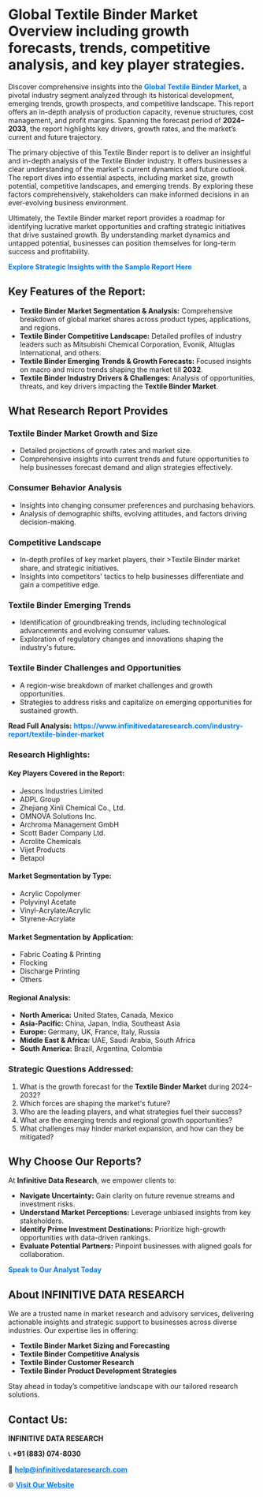 <h1>Global Textile Binder Market Overview including growth forecasts, trends, competitive analysis, and key player strategies.</h1>
<p>
Discover comprehensive insights into the 
<a href="https://www.infinitivedataresearch.com/industry-report/textile-binder-market" rel="dofollow" style="color: #007BFF; text-decoration: none;"><strong>Global Textile Binder Market</strong></a>, a pivotal industry segment analyzed through its historical development, emerging trends, growth prospects, and competitive landscape. This report offers an in-depth analysis of production capacity, revenue structures, cost management, and profit margins. Spanning the forecast period of <strong>2024–2033</strong>, the report highlights key drivers, growth rates, and the market’s current and future trajectory.
</p>
<p>
The primary objective of this Textile Binder report is to deliver an insightful and in-depth analysis of the Textile Binder industry. It offers businesses a clear understanding of the market's current dynamics and future outlook. The report dives into essential aspects, including market size, growth potential, competitive landscapes, and emerging trends. By exploring these factors comprehensively, stakeholders can make informed decisions in an ever-evolving business environment.
</p>
<p>
Ultimately, the Textile Binder market report provides a roadmap for identifying lucrative market opportunities and crafting strategic initiatives that drive sustained growth. By understanding market dynamics and untapped potential, businesses can position themselves for long-term success and profitability.
</p>
<p>
<a href="https://www.infinitivedataresearch.com/request-sample/reportId=105190" style="color: #007BFF; text-decoration: none;"><strong>Explore Strategic Insights with the Sample Report Here</strong></a>
</p>

<h2>Key Features of the Report:</h2>
<ul>
<li><strong>Textile Binder Market Segmentation & Analysis:</strong> Comprehensive breakdown of global market shares across product types, applications, and regions.</li>
<li><strong>Textile Binder Competitive Landscape:</strong> Detailed profiles of industry leaders such as Mitsubishi Chemical Corporation, Evonik, Altuglas International, and others.</li>
<li><strong>Textile Binder Emerging Trends & Growth Forecasts:</strong> Focused insights on macro and micro trends shaping the market till <strong>2032</strong>.</li>
<li><strong>Textile Binder Industry Drivers & Challenges:</strong> Analysis of opportunities, threats, and key drivers impacting the <strong>Textile Binder Market</strong>.</li>
</ul>

<h2>What Research Report Provides</h2>
<h3>Textile Binder Market Growth and Size</h3>
<ul>
<li>Detailed projections of growth rates and market size.</li>
<li>Comprehensive insights into current trends and future opportunities to help businesses forecast demand and align strategies effectively.</li>
</ul>

<h3>Consumer Behavior Analysis</h3>
<ul>
<li>Insights into changing consumer preferences and purchasing behaviors.</li>
<li>Analysis of demographic shifts, evolving attitudes, and factors driving decision-making.</li>
</ul>

<h3>Competitive Landscape</h3>
<ul>
<li>In-depth profiles of key market players, their >Textile Binder market share, and strategic initiatives.</li>
<li>Insights into competitors' tactics to help businesses differentiate and gain a competitive edge.</li>
</ul>

<h3>Textile Binder Emerging Trends</h3>
<ul>
<li>Identification of groundbreaking trends, including technological advancements and evolving consumer values.</li>
<li>Exploration of regulatory changes and innovations shaping the industry's future.</li>
</ul>

<h3>Textile Binder Challenges and Opportunities</h3>
<ul>
<li>A region-wise breakdown of market challenges and growth opportunities.</li>
<li>Strategies to address risks and capitalize on emerging opportunities for sustained growth.</li>
</ul>
<p><strong>Read Full Analysis:</strong> <a href="https://www.infinitivedataresearch.com/industry-report/textile-binder-market" rel="dofollow" style="color: #007BFF; text-decoration: none;"><strong>https://www.infinitivedataresearch.com/industry-report/textile-binder-market</strong></a></p>
<h3>Research Highlights:</h3>
<h4>Key Players Covered in the Report:</h4>
<ul><li>Jesons Industries Limited</li><li>ADPL Group</li><li>Zhejiang Xinli Chemical Co., Ltd.</li><li>OMNOVA Solutions Inc.</li><li>Archroma Management GmbH</li><li>Scott Bader Company Ltd.</li><li>Acrolite Chemicals</li><li>Vijet Products</li><li>Betapol</li></ul>
<h4>Market Segmentation by Type:</h4>
<ul><li>Acrylic Copolymer</li><li>Polyvinyl Acetate</li><li>Vinyl-Acrylate/Acrylic</li><li>Styrene-Acrylate</li></ul>
<h4>Market Segmentation by Application:</h4>
<ul><li>Fabric Coating &amp; Printing</li><li>Flocking</li><li>Discharge Printing</li><li>Others</li></ul>

<h4>Regional Analysis:</h4>
<ul>
<li><strong>North America:</strong> United States, Canada, Mexico</li>
<li><strong>Asia-Pacific:</strong> China, Japan, India, Southeast Asia</li>
<li><strong>Europe:</strong> Germany, UK, France, Italy, Russia</li>
<li><strong>Middle East & Africa:</strong> UAE, Saudi Arabia, South Africa</li>
<li><strong>South America:</strong> Brazil, Argentina, Colombia</li>
</ul>

<h3>Strategic Questions Addressed:</h3>
<ol>
<li>What is the growth forecast for the <strong>Textile Binder Market</strong> during 2024–2032?</li>
<li>Which forces are shaping the market's future?</li>
<li>Who are the leading players, and what strategies fuel their success?</li>
<li>What are the emerging trends and regional growth opportunities?</li>
<li>What challenges may hinder market expansion, and how can they be mitigated?</li>
</ol>

<h2>Why Choose Our Reports?</h2>
<p>At <strong>Infinitive Data Research</strong>, we empower clients to:</p>
<ul>
<li><strong>Navigate Uncertainty:</strong> Gain clarity on future revenue streams and investment risks.</li>
<li><strong>Understand Market Perceptions:</strong> Leverage unbiased insights from key stakeholders.</li>
<li><strong>Identify Prime Investment Destinations:</strong> Prioritize high-growth opportunities with data-driven rankings.</li>
<li><strong>Evaluate Potential Partners:</strong> Pinpoint businesses with aligned goals for collaboration.</li>
</ul>
<p><a href="https://www.infinitivedataresearch.com/industry-report/textile-binder-market" rel="dofollow" style="color: #007BFF; text-decoration: none;"><strong>Speak to Our Analyst Today</strong></a></p>

<h2>About INFINITIVE DATA RESEARCH</h2>
<p>We are a trusted name in market research and advisory services, delivering actionable insights and strategic support to businesses across diverse industries. Our expertise lies in offering:</p>
<ul>
<li><strong>Textile Binder Market Sizing and Forecasting</strong></li>
<li><strong>Textile Binder Competitive Analysis</strong></li>
<li><strong>Textile Binder Customer Research</strong></li>
<li><strong>Textile Binder Product Development Strategies</strong></li>
</ul>
<p>Stay ahead in today’s competitive landscape with our tailored research solutions.</p>

<h2>Contact Us:</h2>
<p><strong>INFINITIVE DATA RESEARCH</strong></p>
<p>📞 <strong>+91 (883) 074-8030</strong></p>
<p>📧 <strong><a href="mailto:help@infinitivedataresearch.com" style="color: #007BFF;">help@infinitivedataresearch.com</a></strong></p>
<p>🌐 <strong><a href="https://www.infinitivedataresearch.com" rel="dofollow" style="color: #007BFF;">Visit Our Website</a></strong></p>